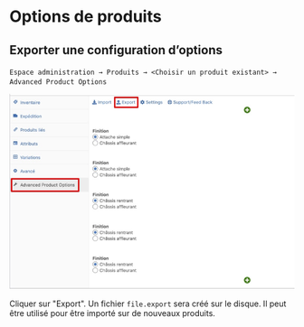 # Options de produits

## Exporter une configuration d’options

`Espace administration → Produits → <Choisir un produit existant> → Advanced Product Options`

![](pictures/options-export-001.jpg)

Cliquer sur "Export". Un fichier `file.export` sera créé sur le disque. Il peut être utilisé pour être importé sur de nouveaux produits.
